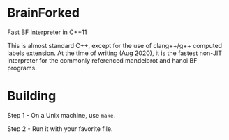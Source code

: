 # BrainForked
Fast BF interpreter in C++11

This is almost standard C++, except for the use of clang++/g++ computed labels extension.  At the
time of writing (Aug 2020), it is the fastest non-JIT interpreter for the commonly referenced mandelbrot and hanoi
BF programs.

# Building

Step 1 - On a Unix machine, use ```make```.  

Step 2 - Run it with your favorite file.
